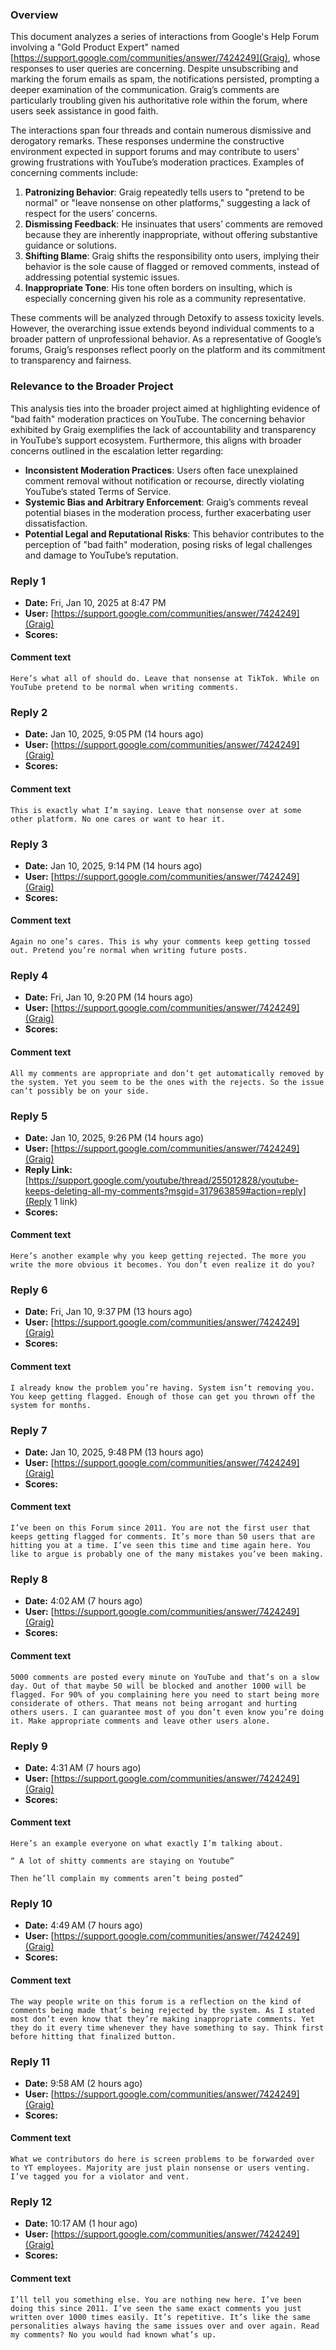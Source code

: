 ### Overview

This document analyzes a series of interactions from Google's Help Forum involving a "Gold Product Expert" named [https://support.google.com/communities/answer/7424249](Graig), whose responses to user queries are concerning. Despite unsubscribing and marking the forum emails as spam, the notifications persisted, prompting a deeper examination of the communication. Graig’s comments are particularly troubling given his authoritative role within the forum, where users seek assistance in good faith.

The interactions span four threads and contain numerous dismissive and derogatory remarks. These responses undermine the constructive environment expected in support forums and may contribute to users' growing frustrations with YouTube’s moderation practices. Examples of concerning comments include:

1. **Patronizing Behavior**: Graig repeatedly tells users to "pretend to be normal" or "leave nonsense on other platforms," suggesting a lack of respect for the users’ concerns.
2. **Dismissing Feedback**: He insinuates that users’ comments are removed because they are inherently inappropriate, without offering substantive guidance or solutions.
3. **Shifting Blame**: Graig shifts the responsibility onto users, implying their behavior is the sole cause of flagged or removed comments, instead of addressing potential systemic issues.
4. **Inappropriate Tone**: His tone often borders on insulting, which is especially concerning given his role as a community representative.

These comments will be analyzed through Detoxify to assess toxicity levels. However, the overarching issue extends beyond individual comments to a broader pattern of unprofessional behavior. As a representative of Google’s forums, Graig’s responses reflect poorly on the platform and its commitment to transparency and fairness.

### Relevance to the Broader Project

This analysis ties into the broader project aimed at highlighting evidence of "bad faith" moderation practices on YouTube. The concerning behavior exhibited by Graig exemplifies the lack of accountability and transparency in YouTube’s support ecosystem. Furthermore, this aligns with broader concerns outlined in the escalation letter regarding:

- **Inconsistent Moderation Practices**: Users often face unexplained comment removal without notification or recourse, directly violating YouTube’s stated Terms of Service.
- **Systemic Bias and Arbitrary Enforcement**: Graig’s comments reveal potential biases in the moderation process, further exacerbating user dissatisfaction.
- **Potential Legal and Reputational Risks**: This behavior contributes to the perception of "bad faith" moderation, posing risks of legal challenges and damage to YouTube’s reputation.


### Reply 1
 - **Date:** Fri, Jan 10, 2025 at 8:47 PM
 - **User:** [https://support.google.com/communities/answer/7424249](Graig)
 - **Scores:**

#### Comment text
```plaintext
Here’s what all of should do. Leave that nonsense at TikTok. While on YouTube pretend to be normal when writing comments.
```

### Reply 2
 - **Date:** Jan 10, 2025, 9:05 PM (14 hours ago)
 - **User:** [https://support.google.com/communities/answer/7424249](Graig)
 - **Scores:**

#### Comment text
```plaintext
This is exactly what I’m saying. Leave that nonsense over at some other platform. No one cares or want to hear it. 
```

### Reply 3
 - **Date:** Jan 10, 2025, 9:14 PM (14 hours ago)
 - **User:** [https://support.google.com/communities/answer/7424249](Graig)
 - **Scores:**

#### Comment text
```plaintext
Again no one’s cares. This is why your comments keep getting tossed out. Pretend you’re normal when writing future posts. 
```

### Reply 4
 - **Date:** Fri, Jan 10, 9:20 PM (14 hours ago)
 - **User:** [https://support.google.com/communities/answer/7424249](Graig)
 - **Scores:**

#### Comment text
```plaintext
All my comments are appropriate and don’t get automatically removed by the system. Yet you seem to be the ones with the rejects. So the issue can’t possibly be on your side.
```

### Reply 5
 - **Date:** Jan 10, 2025, 9:26 PM (14 hours ago)
 - **User:** [https://support.google.com/communities/answer/7424249](Graig)
 - **Reply Link:**[https://support.google.com/youtube/thread/255012828/youtube-keeps-deleting-all-my-comments?msgid=317963859#action=reply](Reply 1 link)
 - **Scores:**

#### Comment text
```plaintext
Here’s another example why you keep getting rejected. The more you write the more obvious it becomes. You don’t even realize it do you?
```

### Reply 6
 - **Date:** Fri, Jan 10, 9:37 PM (13 hours ago)
 - **User:** [https://support.google.com/communities/answer/7424249](Graig)
 - **Scores:**

#### Comment text
```plaintext
I already know the problem you’re having. System isn’t removing you. You keep getting flagged. Enough of those can get you thrown off the system for months. 
```

### Reply 7
 - **Date:** Jan 10, 2025, 9:48 PM (13 hours ago)
 - **User:** [https://support.google.com/communities/answer/7424249](Graig)
 - **Scores:**

#### Comment text
```plaintext
I’ve been on this Forum since 2011. You are not the first user that keeps getting flagged for comments. It’s more than 50 users that are hitting you at a time. I’ve seen this time and time again here. You like to argue is probably one of the many mistakes you’ve been making.  
```

### Reply 8
 - **Date:** 4:02 AM (7 hours ago)
 - **User:** [https://support.google.com/communities/answer/7424249](Graig)
 - **Scores:**

#### Comment text
```plaintext
5000 comments are posted every minute on YouTube and that’s on a slow day. Out of that maybe 50 will be blocked and another 1000 will be flagged. For 90% of you complaining here you need to start being more considerate of others. That means not being arrogant and hurting others users. I can guarantee most of you don’t even know you’re doing it. Make appropriate comments and leave other users alone.
```

### Reply 9
 - **Date:** 4:31 AM (7 hours ago)
 - **User:** [https://support.google.com/communities/answer/7424249](Graig)
 - **Scores:**

#### Comment text
```plaintext
Here’s an example everyone on what exactly I’m talking about.

“ A lot of shitty comments are staying on Youtube”

Then he’ll complain my comments aren’t being posted” 
```

### Reply 10
 - **Date:** 4:49 AM (7 hours ago)
 - **User:** [https://support.google.com/communities/answer/7424249](Graig)
 - **Scores:**

#### Comment text
```plaintext
The way people write on this forum is a reflection on the kind of comments being made that’s being rejected by the system. As I stated most don’t even know that they’re making inappropriate comments. Yet they do it every time whenever they have something to say. Think first before hitting that finalized button. 
```

### Reply 11
 - **Date:** 9:58 AM (2 hours ago)
 - **User:** [https://support.google.com/communities/answer/7424249](Graig)
 - **Scores:**

#### Comment text
```plaintext
What we contributors do here is screen problems to be forwarded over to YT employees. Majority are just plain nonsense or users venting. I’ve tagged you for a violator and vent.
```

### Reply 12
 - **Date:** 10:17 AM (1 hour ago)
 - **User:** [https://support.google.com/communities/answer/7424249](Graig)
 - **Scores:**

#### Comment text
```plaintext
I’ll tell you something else. You are nothing new here. I’ve been doing this since 2011. I’ve seen the same exact comments you just written over 1000 times easily. It’s repetitive. It’s like the same personalities always having the same issues over and over again. Read my comments? No you would had known what’s up. 
```

